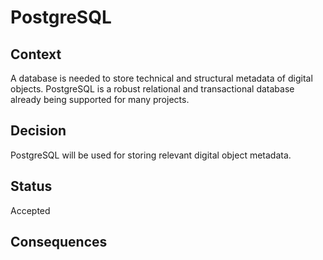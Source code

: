 # PostgreSQL

## Context

A database is needed to store technical and structural metadata of digital objects. PostgreSQL
is a robust relational and transactional database already being supported for many projects.

## Decision

PostgreSQL will be used for storing relevant digital object metadata.

## Status

Accepted

## Consequences
